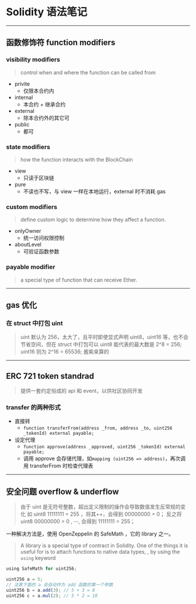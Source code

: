 # Solidity 语法笔记

---

## 函数修饰符 function modifiers

### visibility modifiers

> control when and where the function can be called from

- privite
  - 仅限本合约内
- internal
  - 本合约 + 继承合约
- external
  - 除本合约外的其它可
- public
  - 都可

### state modifiers

> how the function interacts with the BlockChain

- view
  - 只读于区块链
- pure
  - 不读也不写，与 view 一样在本地运行，external 时不消耗 gas

### custom modifiers

> define custom logic to determine how they affect a function.

- onlyOwner
  - 统一访问权限控制
- aboutLevel
  - 可验证函数参数

### payable modifier

> a special type of function that can receive Ether.

---

## gas 优化

### 在 struct 中打包 uint

> uint 默认为 256，太大了，且平时即使显式声明 uint8，uint16 等，也不会节省空间，但在 struct 中打包可以
> uint8 能代表的最大数是 2^8 = 256; uint16 则为 2^16 = 65536; 酱紫来算的

---

## ERC 721 token standrad

> 提供一套约定俗成的 api 和 event，以供社区协同开发

### transfer 的两种形式

- 直接转
  - `function transferFrom(address _from, address _to, uint256 _tokenId) external payable;`
- 设定代理
  - `function approve(address _approved, uint256 _tokenId) external payable;`
  - 调用 approve 会存储代理，如`mapping (uint256 => address)`，再次调用 transferFrom 时检查代理表

---

## 安全问题 overflow & underflow

> 由于 uint 是无符号整数，超出定义限制的操作会导致数值发生反常规的变化
> 如 uint8 11111111 = 255 ，将其++，会得到 00000000 = 0；
> 反之将 uint8 00000000 = 0 , --, 会得到 11111111 = 255；

一种解决方法是，使用 OpenZeppelin 的 SafeMath ，它的 library 之一。

> A library is a special type of contract in Solidity. One of the things it is useful for is to attach functions to native data types, , by using the `using` keyword

```typescript
using SafeMath for uint256;

uint256 a = 5;
// 注意下面的 a 会自动作为 add 函数的第一个参数
uint256 b = a.add(3); // 5 + 3 = 8
uint256 c = a.mul(2); // 5 * 2 = 10
```
